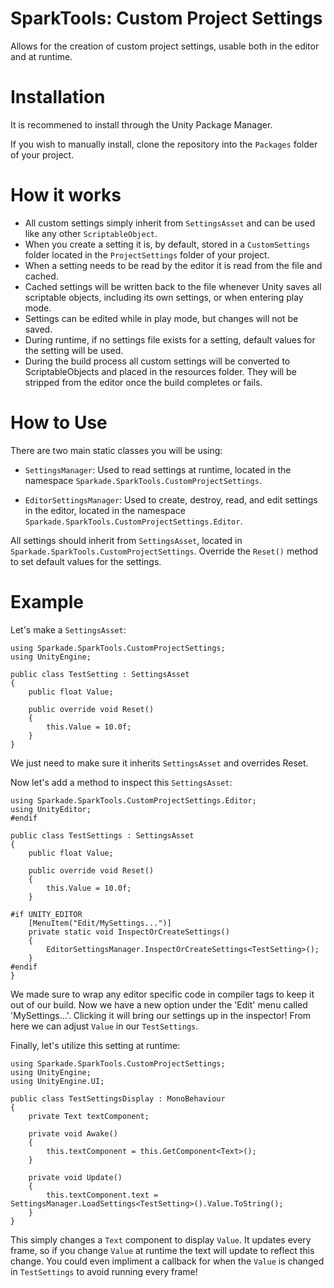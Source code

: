 # SparkTools: Custom Project Settings
Allows for the creation of custom project settings, usable both in the editor and at runtime.

# Installation
It is recommened to install through the Unity Package Manager.

If you wish to manually install, clone the repository into the `Packages` folder of your project.

# How it works
- All custom settings simply inherit from `SettingsAsset` and can be used like any other `ScriptableObject`.
- When you create a setting it is, by default, stored in a `CustomSettings` folder located in the `ProjectSettings` folder of your project.
- When a setting needs to be read by the editor it is read from the file and cached.
- Cached settings will be written back to the file whenever Unity saves all scriptable objects, including its own settings, or when entering play mode.
- Settings can be edited while in play mode, but changes will not be saved.
- During runtime, if no settings file exists for a setting, default values for the setting will be used.
- During the build process all custom settings will be converted to ScriptableObjects and placed in the resources folder. They will be stripped from the editor once the build completes or fails.

# How to Use
There are two main static classes you will be using:

- `SettingsManager`: Used to read settings at runtime, located in the namespace `Sparkade.SparkTools.CustomProjectSettings`.

- `EditorSettingsManager`: Used to create, destroy, read, and edit settings in the editor, located in the namespace `Sparkade.SparkTools.CustomProjectSettings.Editor`.

All settings should inherit from `SettingsAsset`, located in `Sparkade.SparkTools.CustomProjectSettings`. Override the `Reset()` method to set default values for the settings.

# Example
Let's make a `SettingsAsset`:
```
using Sparkade.SparkTools.CustomProjectSettings;
using UnityEngine;

public class TestSetting : SettingsAsset
{
    public float Value;
    
    public override void Reset()
    {
        this.Value = 10.0f;
    }
}
```
We just need to make sure it inherits `SettingsAsset` and overrides Reset.

Now let's add a method to inspect this `SettingsAsset`:
```
using Sparkade.SparkTools.CustomProjectSettings.Editor;
using UnityEditor;
#endif

public class TestSettings : SettingsAsset
{
    public float Value;

    public override void Reset()
    {
        this.Value = 10.0f;
    }

#if UNITY_EDITOR
    [MenuItem("Edit/MySettings...")]
    private static void InspectOrCreateSettings()
    {
        EditorSettingsManager.InspectOrCreateSettings<TestSetting>();
    }
#endif
}
```
We made sure to wrap any editor specific code in compiler tags to keep it out of our build. Now we have a new option under the 'Edit' menu called 'MySettings...'. Clicking it will bring our settings up in the inspector! From here we can adjust `Value` in our `TestSettings`.

Finally, let's utilize this setting at runtime:
```
using Sparkade.SparkTools.CustomProjectSettings;
using UnityEngine;
using UnityEngine.UI;

public class TestSettingsDisplay : MonoBehaviour
{
    private Text textComponent;

    private void Awake()
    {
        this.textComponent = this.GetComponent<Text>();
    }

    private void Update()
    {
        this.textComponent.text = SettingsManager.LoadSettings<TestSetting>().Value.ToString();
    }
}
```
This simply changes a `Text` component to display `Value`. It updates every frame, so if you change `Value` at runtime the text will update to reflect this change. You could even impliment a callback for when the `Value` is changed in `TestSettings` to avoid running every frame!
